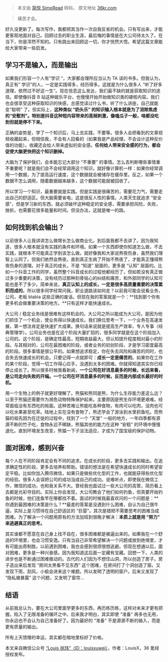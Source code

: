 > 本文由 [简悦 SimpRead](http://ksria.com/simpread/) 转码， 原文地址 [36kr.com](https://36kr.com/p/1384825681329286)

> 痛苦才会。

好久没更新了。每次写作，我都把其当作一次自我反省的机会。只有写出来，才能更客观地面对自己。回顾过去的职业生涯，最后悔的事情是在大公司待太久了。在当下，你是浑然不知的。只有跳出来回顾这一切，你才恍然大悟。希望这篇文章能给大家带来一些启发。

**学习不是输入，而是输出**
---------------

如果我们形容一个人有”学识 “，大家都会理所应当认为 TA 读的书多。但我认为，真正有” 学识”的人，一定是实践得多，经历得多。这就是为什么很多人 “听了好多道理，依然过不好这一生”。现在信息这么发达，我们最不缺的就是获取知识的途径。即使像抖音 B 站这种娱乐平台，也慢慢开始开始做知识类的硬核内容。我们也会很享受这种获取知识的快感，总感觉读过什么书，听了什么讲座，自己就能变“聪明” 了。但实际上，**这种类似 “奶头乐” 的知识输入根本就是为了消除焦虑的“安慰剂”。特别是抖音这种短内容带来的高频刺激，像嗑瓜子一般，啥都没吃到但就是停不下来。**

正确的姿势是，学了一个知识后，马上去实践，不要等。很多人会把看到的文章视频收藏起来，但相信我，不会有人回看的（如果我是产品经理，不会设计这种反价值的功能）。收藏还会给人带来虚拟的安全感。**任何给人带来安全感的行为，都会促使大脑更快把这个知识删掉。**

大脑为了保护我们，会本能忘记大部分 “不重要” 的事情。怎么去判断哪些事情重不重要呢？就是我们会不会经常调用这个知识。就好像计算机一样：如果你经常调用一个数据，为了提高运行速度，这个数据就会被储存在缓存里。反之，如果一个数据不怎么调用，随着数据越来越多，这个数据可能就被回收了。

所以学习一个知识，最重要就是实践。但是实践是很痛苦的，需要花力气，需要走出自己的舒适区。但大脑需要省电，这是很反人性的事情。人类天生就追求 “安全感”，但是学习新的东西，就必须破坏这种稳定的安全感，需要承担风险，失败，挫折。也需要花很多能量和时间。但没办法，这就是唯一的路。

**如何找到机会输出？**
-------------

以前很多人让我讲讲怎么做增长怎么做商业化。到后面我都不去讲了。因为我知道，很多人根本就没有实践的条件和环境。如果一个东西即使你知道怎么做，不去实践，就根本不可能真正学到该怎么做。就好像我和大家说熬夜伤身，虽然我们理智上认同了。但我们依然会熬夜，直到真正生病了开始不熬夜了，才能真正懂得熬夜伤身的道理。对于真正的成长，不是 “知道” 层面的，更多是 “认知” 层面的。比如一个抖音工作的同学，虽然整个抖音成长的过程他都经历了，但如若没有真正做过多少重要的决策，没有经历过那种刻骨铭心的纠结和痛苦，和外部同学的认知可能也差不了多少。简单来说，**真正认知上的成长，一定是很多高质量重要的决策累积而成的**。所以很多同学经常问我，职业道路该如何走？以前我可能会说看业务，公司，老板 blabla 这些正确的废话。但现在我的答案就是一个：**找到那个你有更多机会做重要决策的地方。**只有这样才能快速成长。

大公司 / 稳定业务线是很难有这样机会的。大公司之所以能成为大公司，是因为他们抓住了一个机会，使业务得以快速成长。我们换位思考一下，一个业务在高速发展，第一想法肯定是快速扩大成果。换句话来说就是提高生产效率，专人专事（经典管理学）。公司业务也是在这个阶段大量扩招的，很多同学就是在这个阶段加入公司的。这个阶段，是确定性最高，短期收益最大，但认知提升程度相对最小的阶段。与其相对的，公司在最困难的阶段，或者业务的初创阶段，才是学习密度最高的阶段。很多事情是很公平的。如果想追求稳定，你在失去风险和痛苦的同时，也会失去快速成长的机会。只要记得一点就即可：**成长一定是痛苦的**。如果你在工作的某个阶段，觉得一切工作得心应手，没遇到太多的困难。你就得知道其实你已经停止成长了。所以很多时候我看新闻，**一个公司在好消息最多的时候，长远来看，是公司走向失败的开端。一个公司在坏消息最多的时候，反而是内部成长最好的时机。**

用一个生物上的例子就更好理解了。熊猫和熊同是熊，为什么生存能力差这么远？以至于熊猫还需要作为濒危动物特殊保护起来。主要原因是熊生存环境更艰难。经常面临没有东西吃的局面。这种苦难让熊能吃各种食物，有肉可以吃肉，没肉也可以吃水果甚至吃草。陆地上实在没有食物了，熊还学会了游泳到水里抓鱼吃。而熊猫的祖先因为在迁徙的过程中，找到了一个 “天堂” 一般的地方，一年四季都有源源不断的竹子吃，食物永远不稀缺，熊猫其他的能力在这种 “安稳” 的环境中慢慢退化。直到环境发生改变，熊猫一下子没法适应，才成为了国宝级的保护动物。

**面对困难，感到兴奋**
-------------

每个人在不同阶段肯定会有不同的追求。在成长的阶段，更多去实践和输出。在追求确定性的阶段，更多去培养和帮助。错误的想法是在希望快速成长的同时希望安定平稳。比如你加入腾讯微信，如果只是做些优化型的工作，也就能获得些优化型的经验。很多人会误把公司的成功当成自己的成功。说难听点，即使我在微信工作，微信的成功，也和我关系不大。曾经我也面试过一些大公司的高管，简历看上去都是光彩夺目的。实际上你会发现，大公司教会了他们如何钓鱼，但真要开始钓鱼的时候，他们连鱼竿在哪都找不着。面试的时候我最喜欢问的一个问题是：**你遇到最困难的决策是什么？**最差的答案是没遇到什么困难，自认为自己很牛逼，实际上是习惯待在自己舒适区的 “巨婴”。其次是错把不需要思考的困难当成困难。为了解决一个问题用原有的方法加班到很晚才解决：**本质上就是用 “努力” 来逃避真正的思考。**

其实谁都不愿意在自己身上找不自在，很多困难都是被逼出来的。如果我在一个舒适的环境里，也会习惯安逸。只有当自己非常希望解决一个问题或放到绝境里，才有可能出奇制胜。以前遇到困难，我也会感到很烦很想逃避。但现在想通以后，面对困难，更多是一种兴奋感。因为我知道这后面一定藏有宝藏。回想一下，人类的进步也是不断通过困难推动的。古代的人们因为不想住山洞，所以创造了房子。房子造出来后发现 “房间太黑看不见东西” 这个困难，在房间打了个洞创造了窗。又发现下雨，刮风，小偷会进来这个难题。所以发明了透明的窗户。后来又发现了 “隐私被暴露” 这个问题，又发明了窗帘...

**结语**
------

从前我总认为，要在大公司里面学更多的东西，再历练历练，这样对未来才更有把握。陷入了无限准备的循环之中。后来我才明白，其实即使 “准备” 再多也无用，你永远也不会认为自己准备好了。因为最好的 “准备” 不是源源不断的输入，而是更有质量的输出。

所有上天馈赠的幸运，其实都在暗地里标好了价格。

本文来自微信公众号 [“Louis 徐玮”（ID：louisxuwei）](http://mp.weixin.qq.com/s?__biz=MzIwNzU4NjYzNg==&mid=2247483991&idx=1&sn=85cb048463e6c98bacbf5a64fed97928&chksm=97115674a066df6207047a2a88e55b9260cc43f304ab73fb1edb249856163e9d7959e5fe6fb8&scene=27#wechat_redirect)，作者：LouisX，36 氪经授权发布。